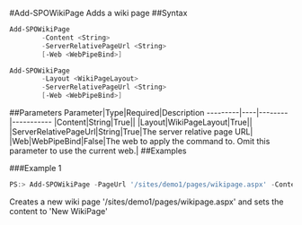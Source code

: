 #Add-SPOWikiPage
Adds a wiki page
##Syntax
```powershell
Add-SPOWikiPage
        -Content <String>
        -ServerRelativePageUrl <String>
        [-Web <WebPipeBind>]
```


```powershell
Add-SPOWikiPage
        -Layout <WikiPageLayout>
        -ServerRelativePageUrl <String>
        [-Web <WebPipeBind>]
```


##Parameters
Parameter|Type|Required|Description
---------|----|--------|-----------
|Content|String|True||
|Layout|WikiPageLayout|True||
|ServerRelativePageUrl|String|True|The server relative page URL|
|Web|WebPipeBind|False|The web to apply the command to. Omit this parameter to use the current web.|
##Examples

###Example 1
```powershell
PS:> Add-SPOWikiPage -PageUrl '/sites/demo1/pages/wikipage.aspx' -Content 'New WikiPage'
```
Creates a new wiki page '/sites/demo1/pages/wikipage.aspx' and sets the content to 'New WikiPage'
